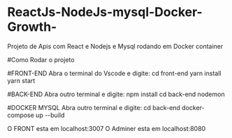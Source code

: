 # ReactJs-NodeJs-mysql-Docker-Growth-
Projeto de Apis com React e Nodejs e Mysql rodando em Docker container


#Como Rodar o projeto

#FRONT-END
Abra o terminal do Vscode e digite:
  cd front-end
  yarn install
  yarn start
  
#BACK-END
Abra outro terminal e digite:
  npm install
  cd back-end
  nodemon
  
#DOCKER MYSQL
Abra outro terminal e digite:
  cd back-end
  docker-compose up --build
  
  
O FRONT esta em localhost:3007
O Adminer esta em localhost:8080

  
  
